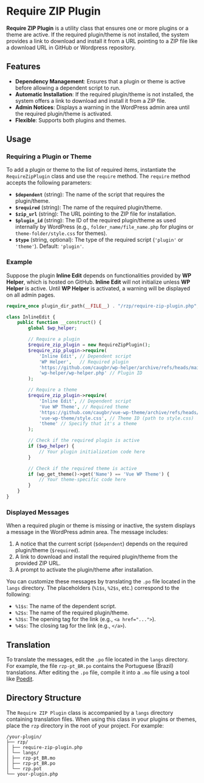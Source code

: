 ﻿# Require ZIP Plugin

**Require ZIP Plugin** is a utility class that ensures one or more plugins or a theme are active. If the required plugin/theme is not installed, the system provides a link to download and install it from a URL pointing to a ZIP file like a download URL in GitHub or Wordpress repository.


## Features

- **Dependency Management**: Ensures that a plugin or theme is active before allowing a dependent script to run.
- **Automatic Installation**: If the required plugin/theme is not installed, the system offers a link to download and install it from a ZIP file.
- **Admin Notices**: Displays a warning in the WordPress admin area until the required plugin/theme is activated.
- **Flexible**: Supports both plugins and themes.


## Usage

### Requiring a Plugin or Theme

To add a plugin or theme to the list of required items, instantiate the `RequireZipPlugin` class and use the `require` method. The `require` method accepts the following parameters:

- **`$dependent`** (string): The name of the script that requires the plugin/theme.
- **`$required`** (string): The name of the required plugin/theme.
- **`$zip_url`** (string): The URL pointing to the ZIP file for installation.
- **`$plugin_id`** (string): The ID of the required plugin/theme as used internally by WordPress (e.g., `folder_name/file_name.php` for plugins or `theme-folder/style.css` for themes).
- **`$type`** (string, optional): The type of the required script (`'plugin'` or `'theme'`). Default: `'plugin'`.


### Example

Suppose the plugin **Inline Edit** depends on functionalities provided by **WP Helper**, which is hosted on GitHub. **Inline Edit** will not initialize unless **WP Helper** is active. Until **WP Helper** is activated, a warning will be displayed on all admin pages.

```php
require_once plugin_dir_path(__FILE__) . "/rzp/require-zip-plugin.php";

class InlineEdit {
    public function __construct() {
        global $wp_helper;

        // Require a plugin
        $require_zip_plugin = new RequireZipPlugin();
        $require_zip_plugin->require(
            'Inline Edit', // Dependent script
            'WP Helper',   // Required plugin
            'https://github.com/caugbr/wp-helper/archive/refs/heads/main.zip', // ZIP URL
            'wp-helper/wp-helper.php' // Plugin ID
        );

        // Require a theme
        $require_zip_plugin->require(
            'Inline Edit', // Dependent script
            'Vue WP Theme', // Required theme
            'https://github.com/caugbr/vue-wp-theme/archive/refs/heads/main.zip', // ZIP URL
            'vue-wp-theme/style.css', // Theme ID (path to style.css)
            'theme' // Specify that it's a theme
        );

        // Check if the required plugin is active
        if ($wp_helper) {
            // Your plugin initialization code here
        }

        // Check if the required theme is active
        if (wp_get_theme()->get('Name') == 'Vue WP Theme') {
            // Your theme-specific code here
        }
    }
}
```


### Displayed Messages

When a required plugin or theme is missing or inactive, the system displays a message in the WordPress admin area. The message includes:

1. A notice that the current script (`$dependent`) depends on the required plugin/theme (`$required`).
2. A link to download and install the required plugin/theme from the provided ZIP URL.
3. A prompt to activate the plugin/theme after installation.

You can customize these messages by translating the `.po` file located in the `langs` directory. The placeholders (`%1$s`, `%2$s`, etc.) correspond to the following:

- `%1$s`: The name of the dependent script.
- `%2$s`: The name of the required plugin/theme.
- `%3$s`: The opening tag for the link (e.g.,  `<a href="...">`).
- `%4$s`: The closing tag for the link (e.g.,  `</a>`).


## Translation

To translate the messages, edit the `.po` file located in the `langs` directory. For example, the file `rzp-pt_BR.po` contains the Portuguese (Brazil) translations. After editing the `.po` file, compile it into a `.mo` file using a tool like [Poedit](https://poedit.net/).


## Directory Structure

The `Require ZIP Plugin` class is accompanied by a `langs` directory containing translation files. When using this class in your plugins or themes, place the `rzp` directory in the root of your project. For example:
```
/your-plugin/
├── rzp/
│ ├── require-zip-plugin.php
│ └── langs/
│ ├── rzp-pt_BR.mo
│ ├── rzp-pt_BR.po
│ └── rzp.pot
└── your-plugin.php
```
